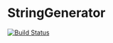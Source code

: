 # StringGenerator

[![Build Status](https://travis-ci.org/aliabdennadher/A3_GRP1_PSR.svg?branch=master)](https://travis-ci.org/aliabdennadher/A3_GRP1_PSR)
